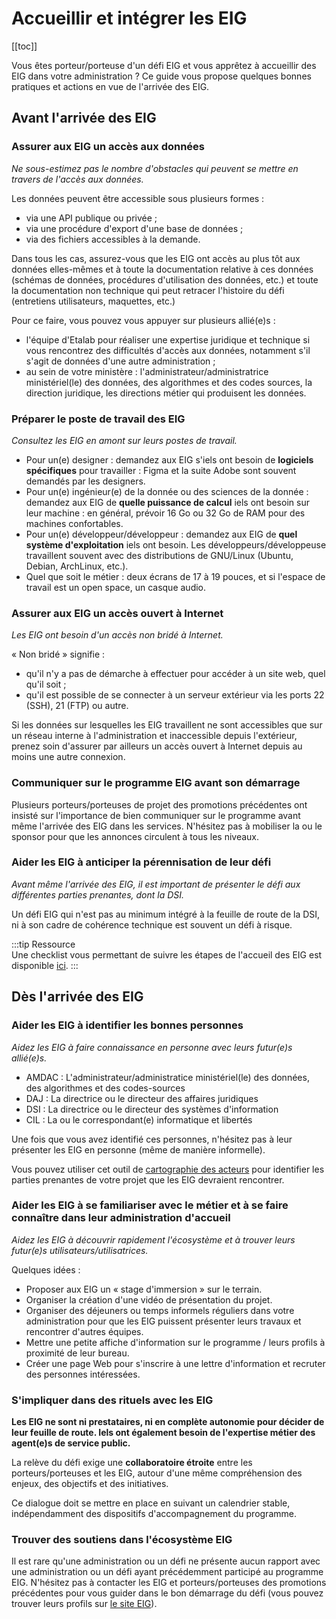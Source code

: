 # Accueillir et intégrer les EIG

[[toc]]

Vous êtes porteur/porteuse d'un défi EIG et vous apprêtez à accueillir des EIG dans votre administration ? Ce guide vous propose quelques bonnes pratiques et actions en vue de l'arrivée des EIG.

## Avant l'arrivée des EIG

### Assurer aux EIG un accès aux données

*Ne sous-estimez pas le nombre d'obstacles qui peuvent se mettre en travers de l'accès aux données.*

Les données peuvent être accessible sous plusieurs formes :

- via une API publique ou privée ;
- via une procédure d'export d'une base de données ;
- via des fichiers accessibles à la demande.

Dans tous les cas, assurez-vous que les EIG ont accès au plus tôt aux données elles-mêmes et à toute la documentation relative à ces données (schémas de données, procédures d'utilisation des données, etc.) et toute la documentation non technique qui peut retracer l'histoire du défi (entretiens utilisateurs, maquettes, etc.)

Pour ce faire, vous pouvez vous appuyer sur plusieurs allié(e)s :

- l'équipe d'Etalab pour réaliser une expertise juridique et technique si vous rencontrez des difficultés d'accès aux données, notamment s'il s'agit de données d'une autre administration ;
- au sein de votre ministère : l'administrateur/administratrice ministériel(le) des données, des algorithmes et des codes sources, la direction juridique, les directions métier qui produisent les données.

### Préparer le poste de travail des EIG

*Consultez les EIG en amont sur leurs postes de travail.*

- Pour un(e) designer : demandez aux EIG s'iels ont besoin de **logiciels spécifiques** pour travailler : Figma et la suite Adobe sont souvent demandés par les designers.
- Pour un(e) ingénieur(e) de la donnée ou des sciences de la donnée : demandez aux EIG de **quelle puissance de calcul** iels ont besoin sur leur machine : en général, prévoir 16 Go ou 32 Go de RAM pour des machines confortables.
- Pour un(e) développeur/développeur : demandez aux EIG de **quel système d'exploitation** iels ont besoin. Les développeurs/développeuse travaillent souvent avec des distributions de GNU/Linux (Ubuntu, Debian, ArchLinux, etc.).
- Quel que soit le métier : deux écrans de 17 à 19 pouces, et si l'espace de travail est un open space, un casque audio.

### Assurer aux EIG un accès ouvert à Internet

*Les EIG ont besoin d'un accès non bridé à Internet.*

« Non bridé » signifie :
- qu'il n'y a pas de démarche à effectuer pour accéder à un site web, quel qu'il soit ;
- qu'il est possible de se connecter à un serveur extérieur via les ports 22 (SSH), 21 (FTP) ou autre.

Si les données sur lesquelles les EIG travaillent ne sont accessibles que sur un réseau interne à l'administration et inaccessible depuis l'extérieur, prenez soin d'assurer par ailleurs un accès ouvert à Internet depuis au moins une autre connexion.


### Communiquer sur le programme EIG avant son démarrage

Plusieurs porteurs/porteuses de projet des promotions précédentes ont insisté sur l'importance de bien communiquer sur le programme avant même l'arrivée des EIG dans les services. N'hésitez pas à mobiliser la ou le sponsor pour que les annonces circulent à tous les niveaux.

### Aider les EIG à anticiper la pérennisation de leur défi

*Avant même l'arrivée des EIG, il est important de présenter le défi aux différentes parties prenantes, dont la DSI.*

Un défi EIG qui n'est pas au minimum intégré à la feuille de route de la DSI, ni à son cadre de cohérence technique est souvent un défi à risque.

:::tip Ressource  
Une checklist vous permettant de suivre les étapes de l'accueil des EIG est disponible [ici](https://github.com/entrepreneur-interet-general/eig-link/blob/master/docs/checklist-arrivee-EIG.pdf).
:::

## Dès l'arrivée des EIG

### Aider les EIG à identifier les bonnes personnes

*Aidez les EIG à faire connaissance en personne avec leurs futur(e)s allié(e)s.*

- AMDAC : L'administrateur/administratice ministériel(le) des données, des algorithmes et des codes-sources
- DAJ : La directrice ou le directeur des affaires juridiques
- DSI : La directrice ou le directeur des systèmes d'information
- CIL : La ou le correspondant(e) informatique et libertés

Une fois que vous avez identifié ces personnes, n'hésitez pas à leur présenter les EIG en personne (même de manière informelle).

Vous pouvez utiliser cet outil de [cartographie des acteurs](https://github.com/entrepreneur-interet-general/eig-link/blob/master/docs/EIG_CadrageDefi.pdf) pour identifier les parties prenantes de votre projet que les EIG devraient rencontrer.

### Aider les EIG à se familiariser avec le métier et à se faire connaître dans leur administration d'accueil

*Aidez les EIG à découvrir rapidement l'écosystème et à trouver leurs futur(e)s utilisateurs/utilisatrices.*

Quelques idées :

- Proposer aux EIG un « stage d'immersion » sur le terrain.
- Organiser la création d'une vidéo de présentation du projet.
- Organiser des déjeuners ou temps informels réguliers dans votre administration pour que les EIG puissent présenter leurs travaux et rencontrer d'autres équipes.
- Mettre une petite affiche d'information sur le programme / leurs profils à proximité de leur bureau.
- Créer une page Web pour s'inscrire à une lettre d'information et recruter des personnes intéressées.

### S'impliquer dans des rituels avec les EIG

**Les EIG ne sont ni prestataires, ni en complète autonomie pour décider de leur feuille de route. Iels ont également besoin de l'expertise métier des agent(e)s de service public.**

La relève du défi exige une **collaboratoire étroite** entre les porteurs/porteuses et les EIG, autour d'une même compréhension des enjeux, des objectifs et des initiatives. 

Ce dialogue doit se mettre en place en suivant un calendrier stable, indépendamment des dispositifs d'accompagnement du programme.

### Trouver des soutiens dans l'écosystème EIG

Il est rare qu'une administration ou un défi ne présente aucun rapport avec une administration ou un défi ayant précédemment participé au programme EIG.  N'hésitez pas à contacter les EIG et porteurs/porteuses des promotions précédentes pour vous guider dans le bon démarrage du défi (vous pouvez trouver leurs profils sur [le site EIG](https://eig.etalab.gouv.fr/)).